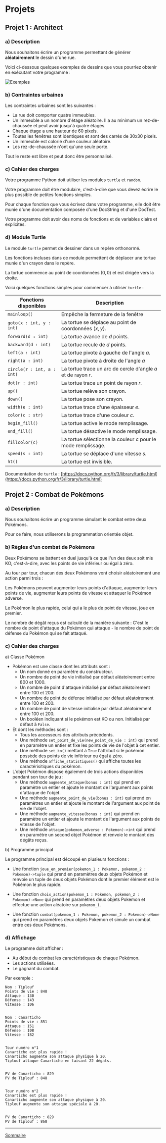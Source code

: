 # Projets

## Projet 1 : Architect

### a) Description

Nous souhaitons écrire un programme permettant de générer **aléatoirement** le dessin d'une rue.

Voici ci-dessous quelques exemples de dessins que vous pourriez obtenir en exécutant votre programme :

![Exemples](./img/description.png)

### b) Contraintes urbaines

Les contraintes urbaines sont les suivantes :

- La rue doit comporter quatre immeubles.
- Un immeuble a un nombre d'étage aléatoire. Il a au minimum un rez-de-chaussée et peut avoir jusqu'à quatre étages.
- Chaque étage a une hauteur de 60 pixels.
- Toutes les fenêtres sont identiques et sont des carrés de 30x30 pixels.
- Un immeuble est colorié d'une couleur aléatoire.
- Les rez-de-chaussée n'ont qu'une seule porte.

Tout le reste est libre et peut donc être personnalisé.

### c) Cahier des charges

Votre programme Python doit utiliser les modules `turtle` et `random`.

Votre programme doit être modulaire, c'est-à-dire que vous devez écrire le plus possible de petites fonctions simples.

Pour chaque fonction que vous écrivez dans votre programme, elle doit être munie d'une documentation composée d'une DocString et d'une DocTest.

Votre programme doit avoir des noms de fonctions et de variables clairs et explicites.

### d) Module Turtle

Le module `turtle` permet de dessiner dans un repère orthonormé.

Les fonctions incluses dans ce module permettent de déplacer une tortue munie d'un crayon dans le repère.

La tortue commence au point de coordonnées $(0,0)$ et est dirigée vers la droite.

Voici quelques fonctions simples pour commencer à utiliser `turtle` :

| Fonctions disponibles | Description |
|---|---|
| `mainloop()` | Empêche la fermeture de la fenêtre |
| `goto(x : int, y : int)` | La tortue se déplace au point de coordonnées $(x,y)$. |
| `forward(d : int)` | La tortue avance de $d$ points. |
| `backward(d : int)` | La tortue recule de $d$ points. |
| `left(a : int)` | La tortue pivote à gauche de l'angle $a$. |
| `right(a : int)` | La tortue pivote à droite de l'angle $a$ |
| `circle(r : int, a : int)` | La tortue trace un arc de cercle d'angle $a$ et de rayon $r$. |
| `dot(r : int)` | La tortue trace un point de rayon $r$. |
| `up()` | La tortue relève son crayon. |
| `down()` | La tortue pose son crayon. |
| `width(e : int)` | La tortue trace d'une épaisseur $e$. |
| `color(c : str)` | La tortue trace d'une couleur $c$. |
| `begin_fill()` | La tortue active le mode remplissage. |
| `end_fill()` | La tortue désactive le mode remplissage. |
| `fillcolor(c)` | La tortue sélectionne la couleur $c$ pour le mode remplissage. |
| `speed(s : int)` | La tortue se déplace d'une vitesse $s$. |
| `ht()` | La tortue est invisible. |

Documentation de `turtle` : [https://docs.python.org/fr/3/library/turtle.html](https://docs.python.org/fr/3/library/turtle.html)

## Projet 2 : Combat de Pokémons

### a) Description

Nous souhaitons écrire un programme simulant le combat entre deux Pokémons.

Pour ce faire, nous utiliserons la programmation orientée objet.

### b) Règles d'un combat de Pokémons

Deux Pokémons se battent en duel jusqu'à ce que l'un des deux soit mis KO, c'est-à-dire, avec les points de vie inférieur ou égal à zéro.

Au tour par tour, chacun des deux Pokémons vont choisir aléatoirement une action parmi trois :

Les Pokémons peuvent augmenter leurs points d'attaque, augmenter leurs points de vie, augmenter leurs points de vitesse et attaquer le Pokémon adverse.

Le Pokémon le plus rapide, celui qui a le plus de point de vitesse, joue en premier.

Le nombre de dégât reçus est calculé de la manière suivante : C'est le nombre de point d'attaque du Pokémon qui attaque - le nombre de point de défense du Pokémon qui se fait attaqué.

### c) Cahier des charges

a) Classe Pokémon

- Pokémon est une classe dont les attributs sont :
    + Un nom donné en paramètre du constructeur.
    + Un nombre de point de vie initialisé par défaut aléatoirement entre $800$ et $1000$.
    + Un nombre de point d'attaque initialisé par défaut aléatoirement entre $100$ et $200$.
    + Un nombre de point de défense initialisé par défaut aléatoirement entre $100$ et $200$.
    + Un nombre de point de vitesse initialisé par défaut aléatoirement entre $100$ et $200$.
    + Un booléen indiquant si le pokémon est KO ou non. Initialisé par défaut à `False`.
- Et dont les méthodes sont :
    + Tous les accesseurs des attributs précédents.
    + Une méthode `set_point_de_vie(new_point_de_vie : int)` qui prend en paramètre un entier et fixe les points de vie de l'objet à cet entier.
    + Une méthode `set_ko()` mettant à `True` l'attribut si le pokémon possède des points de vie inférieur ou égal à zéro.
    + Une méthode `affiche_statistiques()` qui affiche toutes les caractérisitiques du pokémon.
- L'objet Pokémon dispose également de trois actions disponibles pendant son tour de jeu :
    + Une méthode `augmente_attaque(bonus : int)` qui prend en paramètre un entier et ajoute le montant de l'argument aux points d'attaque de l'objet.
    + Une méthode `augmente_point_de_vie(bonus : int)` qui prend en paramètres un entier et ajoute le montant de l'argument aux point de vie de l'objet.
    + Une méthode `augmente_vitesse(bonus : int)` qui prend en paramètre un entier et ajoute le montant de l'argument aux points de vitesse de l'objet.
    + Une méthode `attaque(pokemon_adverse : Pokemon)->int` qui prend en paramètre un second objet Pokémon et renvoie le montant des dégâts reçus.

b) Programme principal

Le programme principal est découpé en plusieurs fonctions :

- Une fonction `joue_en_premier(pokemon_1 : Pokemon, pokemon_2 : Pokemon)->tuple` qui prend en paramètres deux objets Pokémon et renvoie un tuple de deux objets Pokémon dont le premier élément est le Pokémon le plus rapide.

- Une fonction `choix_action(pokemon_1 : Pokemon, pokemon_2 : Pokemon)->None` qui prend en paramètres deux objets Pokemon et effectue une action aléatoire sur `pokemon_1`.

- Une fonction `combat(pokemon_1 : Pokemon, pokemon_2 : Pokemon)->None` qui prend en paramètres deux objets Pokemon et simule un combat entre ces deux Pokémons.

### d) Affichage

Le programme doit afficher :

- Au début du combat les caractéristiques de chaque Pokémon.
- Les actions utilisées.
- Le gagnant du combat.

Par exemple :

```
Nom : Tiplouf
Points de vie : 848
Attaque : 130
Défense : 143
Vitesse : 106


Nom : Canarticho
Points de vie : 851
Attaque : 151
Défense : 108
Vitesse : 182


Tour numéro n°1
Canarticho est plus rapide !
Canarticho augmente son attaque physique à 20.
Tiplouf attaque Canarticho en faisant 22 dégats.


PV de Canarticho : 829
PV de Tiplouf : 848


Tour numéro n°2
Canarticho est plus rapide !
Canarticho augmente son attaque physique à 20.
Tiplouf augmente son attaque spéciale à 20.


PV de Canarticho : 829
PV de Tiplouf : 868
```
________

[Sommaire](./../../terminale/)